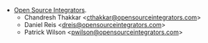 - [Open Source Integrators](https://opensourceintegrators.com).
  - Chandresh Thakkar \<<cthakkar@opensourceintegrators.com>\>
  - Daniel Reis \<<dreis@opensourceintegrators.com>\>
  - Patrick Wilson \<<pwilson@opensourceintegrators.com>\>
